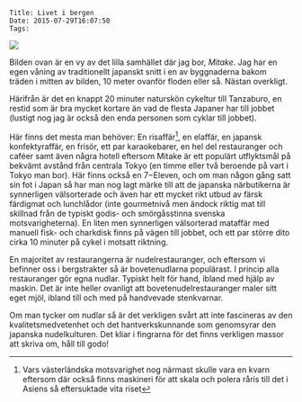    Title: Livet i bergen
    Date: 2015-07-29T16:07:50
    Tags:

![](/vitatummar/img/Mitake.jpg)

Bilden ovan är en vy av det lilla samhället där jag bor, *Mitake*. Jag har en egen våning av traditionellt japanskt snitt i en av byggnaderna bakom träden i mitten av bilden, 10 meter ovanför floden eller så. Nästan overkligt.

Härifrån är det en knappt 20 minuter naturskön cykeltur till Tanzaburo, en restid som är bra mycket kortare än vad de flesta Japaner har till jobbet (lustigt nog jag är också den enda personen som cyklar till jobbet).

Här finns det mesta man behöver: En risaffär[^1], en elaffär, en japansk konfektyraffär, en frisör, ett par karaokebarer, en hel del restauranger och caféer samt även några hotell eftersom Mitake är ett populärt utflyktsmål på bekvämt avstånd från centrala Tokyo (en timme eller två beroende på vart i Tokyo man bor). Här finns också en 7−Eleven, och om man någon gång satt sin fot i Japan så har man nog lagt märke till att de japanska närbutikerna är synnerligen välsorterade och även har ett mycket rikt utbud av färsk färdigmat och lunchlådor (inte gourmetnivå men ändock riktig mat till skillnad från de typiskt godis- och smörgåsstinna svenska motsvarigheterna). En liten men synnerligen välsorterad mataffär med manuell fisk- och charkdisk finns på vägen till jobbet, och ett par större dito cirka 10 minuter på cykel i motsatt riktning.

En majoritet av restaurangerna är nudelrestauranger, och eftersom vi befinner oss i bergstrakter så är bovetenudlarna populärast. I princip alla restauranger gör egna nudlar. Typiskt helt för hand, ibland med hjälp av maskin. Det är inte heller ovanligt att bovetenudelrestauranger maler sitt eget mjöl, ibland till och med på handvevade stenkvarnar.

Om man tycker om nudlar så är det verkligen svårt att inte fascineras av den kvalitetsmedvetenhet och det hantverkskunnande som genomsyrar den japanska nudelkulturen. Det kliar i fingrarna för det finns verkligen massor att skriva om, håll till godo!

[^1]: Vars västerländska motsvarighet nog närmast skulle vara en kvarn eftersom där också finns maskineri för att skala och polera råris till det i Asiens så eftersuktade vita riset
